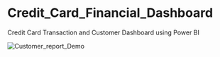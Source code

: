 # Credit_Card_Financial_Dashboard
Credit Card Transaction and Customer Dashboard using Power BI

![Customer_report_Demo](https://github.com/devansh-sharma15/Credit_Card_Financial_Dashboard/edit/main/Img/Customer_report.PNG)
